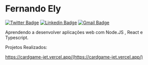 # Fernando Ely 

[![Twitter Badge](https://img.shields.io/badge/-@FernandoEly-1f5bf2?style=labelColor=1f5bf2&logo=twitter&logoColor=white&link=https://twitter.com/FernandoEly)](https://twitter.com/FernandoEly) 
[![Linkedin Badge](https://img.shields.io/badge/-Fernando%20Ely-1f5bf2?logo=Linkedin&logoColor=white&link=https://www.linkedin.com/in/luisfernandoely/)](https://www.linkedin.com/in/luisfernandoely/) 
[![Gmail Badge](https://img.shields.io/badge/-luisely@gmail.com-1f5bf2?logo=Gmail&logoColor=white&link=mailto:luisely@gmail.com)](mailto:luisely@gmail.com)

Aprendendo a desenvolver aplicações web com Node.JS , React e Typescript.

Projetos Realizados:


https://cardgame-jet.vercel.app/(https://cardgame-jet.vercel.app/)
